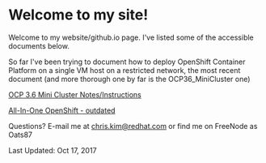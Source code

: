 # Welcome to my site!

Welcome to my website/github.io page. I've listed some of the accessible documents below.

So far I've been trying to document how to deploy OpenShift Container Platform on a single VM host on a restricted network, the most recent document (and more thorough one by far is the OCP36_MiniCluster one)

[OCP 3.6 Mini Cluster Notes/Instructions](https://oats87.github.io/OCP36_Mini_Cluster)

[All-In-One OpenShift - outdated](https://oats87.github.io/all-in-one-openshift)

Questions? E-mail me at [chris.kim@redhat.com](mailto:chris.kim@redhat.com) or find me on FreeNode as Oats87

Last Updated: Oct 17, 2017

